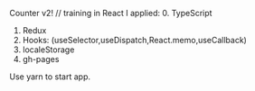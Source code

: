 Counter v2!  //    training in React
I applied:
0. TypeScript
1. Redux
2. Hooks: (useSelector,useDispatch,React.memo,useCallback)
3. localeStorage
4. gh-pages
 
Use  yarn to start app.


